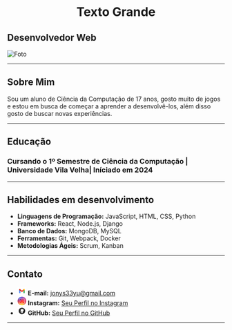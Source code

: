 <div align="center">
  <h1>Texto Grande</h1>
</div>

## Desenvolvedor Web <span style="color: black;">

![Foto](https://github.com/ljonys/Curriculo/assets/161311108/b5742d28-5336-4731-8344-a8d1971566d2)

---

## Sobre Mim <span style="color: black;">

Sou um aluno de Ciência da Computação de 17 anos, gosto muito de jogos e estou em busca de começar a aprender a desenvolvê-los, além disso gosto de buscar novas experiências.

---

## Educação <span style="color: black;">

### Cursando o 1º Semestre de Ciência da Computação | Universidade Vila Velha| Iníciado em 2024

---

## Habilidades em desenvolvimento <span style="color: black;">

- **Linguagens de Programação:** JavaScript, HTML, CSS, Python
- **Frameworks:** React, Node.js, Django
- **Banco de Dados:** MongoDB, MySQL
- **Ferramentas:** Git, Webpack, Docker
- **Metodologias Ágeis:** Scrum, Kanban

---

## Contato <span style="color: black;">

- <img src="vecteezy_gmail-png-icone_16716465.png" alt="Texto alternativo" width="20" height="20" /> **E-mail:** jonys33yu@gmail.com
- <img src="vecteezy_instagram-icon-logo-png_17743717.png" alt="Texto alternativo" width="20" height="20" /> **Instagram:** [Seu Perfil no Instagram](https://www.instagram.com/joaopedroeirass/)
- <img src="kisspng-computer-icons-logo-portable-network-graphics-clip-icons-for-free-iconza-circle-social-5b7fe46b4ec817.2080142615351082033227.png" alt="Texto alternativo" width="20" height="20" /> **GitHub:** [Seu Perfil no GitHub](https://github.com/ljonys)

---
